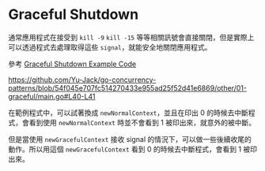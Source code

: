 # Graceful Shutdown

通常應用程式在接受到 `kill -9` `kill -15` 等等相關訊號會直接關閉，但是實際上可以透過程式去處理取得這些 `signal`，就能安全地關閉應用程式。


參考 [Graceful Shutdown Example Code](./main.go)

https://github.com/Yu-Jack/go-concurrency-patterns/blob/54f045e707fc514270433e955ad25f52d41e6869/other/01-graceful/main.go#L40-L41

在範例程式中，可以試著換成 `newNormalContext`，並且在印出 0 的時候去中斷程式，會看到使用 `newNormalContext` 時並不會看到 1 被印出來，就意外的被中斷。

但是當使用 `newGracefulContext` 接收 signal 的情況下，可以做一些後續收尾的動作。所以用這個 `newGracefulContext` 看到 0 的時候去中斷程式，會看到 1 被印出來。
